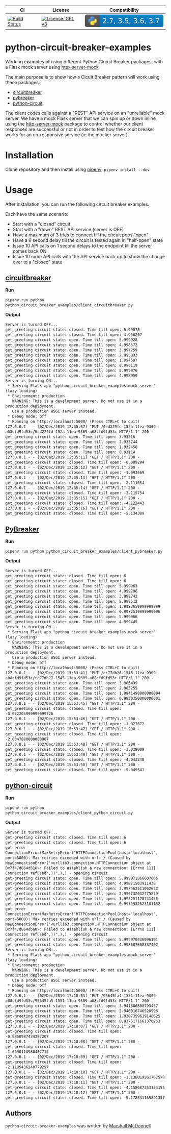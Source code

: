 | CI | License | Compatibility |
|----|---------|---------------|
| [![Build Status](https://img.shields.io/endpoint.svg?url=https%3A%2F%2Factions-badge.atrox.dev%2Fmarshallmcdonnell%2Fpython-circuit-breaker-examples%2Fbadge%3Fref%3Dmaster&style=flat)](https://actions-badge.atrox.dev/marshallmcdonnell/python-circuit-breaker-examples/goto?ref=master) | [![License: GPL v3](https://img.shields.io/badge/License-GPLv3-blue.svg)](https://www.gnu.org/licenses/gpl-3.0) | ![python compability](.images/python-compatibility-badge.svg) |

# python-circuit-breaker-examples

Working examples of using different Python Circuit Breaker packages, with a Flask mock server using [http-server-mock](https://github.com/ezequielramos/http-server-mock)

The main purpose is to show how a Cicuit Breaker pattern will work
using these packages:

 * [circuitbreaker](https://github.com/fabfuel/circuitbreaker)
 * [pybreaker](https://github.com/danielfm/pybreaker)
 * [python-circuit](https://github.com/edgeware/python-circuit)
 

The client codes calls against a "REST" API service on an "unreliable" mock server.
We have a mock Flask server that we can spin up or down inline
using the [http-server-mock](https://github.com/ezequielramos/http-server-mock) package
to control whether our client responses are successful or not
in order to test how the circuit breaker works for an un-responsive service (ie the mocker server).



# Installation

Clone repository and then install using [pipenv](https://pipenv.readthedocs.io/en/latest/): `pipenv install --dev`

# Usage


After installation, you can run the following circuit breaker examples.

Each have the same scenario:
 * Start with a "closed" circuit
 * Start with a "down" REST API service (server is OFF)
 * Have a maximum of 3 tries to connect till the circuit pops "open"
 * Have a 6 second delay till the circuit is tested again in "half-open" state
 * Issue 10 API calls on 1 second delays to the endpoint till the server comes back ON
 * Issue 10 more API calls with the API service back up to show the change over to a "closed" state

## [circuitbreaker](https://github.com/fabfuel/circuitbreaker)

**Run**
```
pipenv run python python_circuit_breaker_examples/client_circuitbreaker.py
```

**Output**
```
Server is turned OFF...
get_greeting circuit state: closed. Time till open: 5.99578
get_greeting circuit state: closed. Time till open: 4.956267
get_greeting circuit state: open. Time till open: 5.999928
get_greeting circuit state: open. Time till open: 4.998572
get_greeting circuit state: open. Time till open: 3.997259
get_greeting circuit state: open. Time till open: 2.995893
get_greeting circuit state: open. Time till open: 1.994597
get_greeting circuit state: open. Time till open: 0.993119
get_greeting circuit state: open. Time till open: 5.999976
get_greeting circuit state: open. Time till open: 4.998959
Server is turning ON...
 * Serving Flask app "python_circuit_breaker_examples.mock_server" (lazy loading)
 * Environment: production
   WARNING: This is a development server. Do not use it in a production deployment.
   Use a production WSGI server instead.
 * Debug mode: off
 * Running on http://localhost:5000/ (Press CTRL+C to quit)
127.0.0.1 - - [02/Dec/2019 12:35:07] "PUT /0ed229fc-152a-11ea-9309-a08cfd9fd53c/0ed229fd-152a-11ea-9309-a08cfd9fd53c HTTP/1.1" 200 -
get_greeting circuit state: open. Time till open: 3.93516
get_greeting circuit state: open. Time till open: 2.933744
get_greeting circuit state: open. Time till open: 1.932458
get_greeting circuit state: open. Time till open: 0.93114
127.0.0.1 - - [02/Dec/2019 12:35:11] "GET / HTTP/1.1" 200 -
get_greeting circuit state: closed. Time till open: -0.089294
127.0.0.1 - - [02/Dec/2019 12:35:12] "GET / HTTP/1.1" 200 -
get_greeting circuit state: closed. Time till open: -1.093669
127.0.0.1 - - [02/Dec/2019 12:35:13] "GET / HTTP/1.1" 200 -
get_greeting circuit state: closed. Time till open: -2.111054
127.0.0.1 - - [02/Dec/2019 12:35:14] "GET / HTTP/1.1" 200 -
get_greeting circuit state: closed. Time till open: -3.115754
127.0.0.1 - - [02/Dec/2019 12:35:15] "GET / HTTP/1.1" 200 -
get_greeting circuit state: closed. Time till open: -4.122443
127.0.0.1 - - [02/Dec/2019 12:35:16] "GET / HTTP/1.1" 200 -
get_greeting circuit state: closed. Time till open: -5.134389
```

## [PyBreaker](https://github.com/danielfm/pybreaker)

**Run**
```
pipenv run python python_circuit_breaker_examples/client_pybreaker.py
```

**Output**
```
Server is turned OFF...
get_greeting circuit state: closed. Time till open: 6
get_greeting circuit state: closed. Time till open: 6
get_greeting circuit state: open. Time till open: 5.999963
get_greeting circuit state: open. Time till open: 4.999796
get_greeting circuit state: open. Time till open: 3.998742
get_greeting circuit state: open. Time till open: 2.998512
get_greeting circuit state: open. Time till open: 1.9983659999999999
get_greeting circuit state: open. Time till open: 0.9972519999999996
get_greeting circuit state: open. Time till open: 5.999966
get_greeting circuit state: open. Time till open: 4.999445
Server is turning ON...
 * Serving Flask app "python_circuit_breaker_examples.mock_server" (lazy loading)
 * Environment: production
   WARNING: This is a development server. Do not use it in a production deployment.
   Use a production WSGI server instead.
 * Debug mode: off
 * Running on http://localhost:5000/ (Press CTRL+C to quit)
127.0.0.1 - - [02/Dec/2019 15:53:41] "PUT /cc77db26-1545-11ea-9309-a08cfd9fd53c/cc77db27-1545-11ea-9309-a08cfd9fd53c HTTP/1.1" 200 -
get_greeting circuit state: open. Time till open: 3.986439
get_greeting circuit state: open. Time till open: 2.985255
get_greeting circuit state: open. Time till open: 1.9841490000000004
get_greeting circuit state: open. Time till open: 0.9830350000000001
127.0.0.1 - - [02/Dec/2019 15:53:45] "GET / HTTP/1.1" 200 -
get_greeting circuit state: closed. Time till open: -0.022205999999999726
127.0.0.1 - - [02/Dec/2019 15:53:46] "GET / HTTP/1.1" 200 -
get_greeting circuit state: closed. Time till open: -1.027672
127.0.0.1 - - [02/Dec/2019 15:53:47] "GET / HTTP/1.1" 200 -
get_greeting circuit state: closed. Time till open: -2.0347880000000007
127.0.0.1 - - [02/Dec/2019 15:53:48] "GET / HTTP/1.1" 200 -
get_greeting circuit state: closed. Time till open: -3.039009
127.0.0.1 - - [02/Dec/2019 15:53:49] "GET / HTTP/1.1" 200 -
get_greeting circuit state: closed. Time till open: -4.043248
127.0.0.1 - - [02/Dec/2019 15:53:50] "GET / HTTP/1.1" 200 -
get_greeting circuit state: closed. Time till open: -5.049541
```

## [python-circuit](https://github.com/edgeware/python-circuit)

**Run**
```
pipenv run python python_circuit_breaker_examples/client_python_circuit.py
```

**Output**
```
Server is turned OFF...
get-greeting circuit state: closed. Time till open: 6
get-greeting circuit state: closed. Time till open: 6
got error ConnectionError(MaxRetryError("HTTPConnectionPool(host='localhost', port=5000): Max retries exceeded with url: / (Caused by NewConnectionError('<urllib3.connection.HTTPConnection object at 0x7f47d864d518>: Failed to establish a new connection: [Errno 111] Connection refused',))",),) - opening circuit
get-greeting circuit state: open. Time till open: 5.999971866607666
get-greeting circuit state: open. Time till open: 4.99871563911438
get-greeting circuit state: open. Time till open: 3.997462511062622
get-greeting circuit state: open. Time till open: 2.996232032775879
get-greeting circuit state: open. Time till open: 1.995251178741455
get-greeting circuit state: open. Time till open: 0.9939932823181152
got error ConnectionError(MaxRetryError("HTTPConnectionPool(host='localhost', port=5000): Max retries exceeded with url: / (Caused by NewConnectionError('<urllib3.connection.HTTPConnection object at 0x7f47d864dba8>: Failed to establish a new connection: [Errno 111] Connection refused',))",),) - opening circuit
get-greeting circuit state: open. Time till open: 5.999970436096191
get-greeting circuit state: open. Time till open: 4.998587608337402
Server is turning ON...
 * Serving Flask app "python_circuit_breaker_examples.mock_server" (lazy loading)
 * Environment: production
   WARNING: This is a development server. Do not use it in a production deployment.
   Use a production WSGI server instead.
 * Debug mode: off
 * Running on http://localhost:5000/ (Press CTRL+C to quit)
127.0.0.1 - - [02/Dec/2019 17:18:03] "PUT /95645fa4-1551-11ea-9309-a08cfd9fd53c/95645fa5-1551-11ea-9309-a08cfd9fd53c HTTP/1.1" 200 -
get-greeting circuit state: open. Time till open: 3.941380500793457
get-greeting circuit state: open. Time till open: 2.940016746520996
get-greeting circuit state: open. Time till open: 1.9387359619140625
get-greeting circuit state: open. Time till open: 0.9375171661376953
127.0.0.1 - - [02/Dec/2019 17:18:07] "GET / HTTP/1.1" 200 -
get-greeting circuit state: closed. Time till open: -0.0850987434387207
127.0.0.1 - - [02/Dec/2019 17:18:08] "GET / HTTP/1.1" 200 -
get-greeting circuit state: closed. Time till open: -1.0990118980407715
127.0.0.1 - - [02/Dec/2019 17:18:09] "GET / HTTP/1.1" 200 -
get-greeting circuit state: closed. Time till open: -2.1185436248779297
127.0.0.1 - - [02/Dec/2019 17:18:10] "GET / HTTP/1.1" 200 -
get-greeting circuit state: closed. Time till open: -3.138019561767578
127.0.0.1 - - [02/Dec/2019 17:18:11] "GET / HTTP/1.1" 200 -
get-greeting circuit state: closed. Time till open: -4.158687353134155
127.0.0.1 - - [02/Dec/2019 17:18:12] "GET / HTTP/1.1" 200 -
get-greeting circuit state: closed. Time till open: -5.178531169891357
```

Authors
-------

`python-circuit-breaker-examples` was written by [Marshall McDonnell](https://github.com/marshallmcdonnell)

